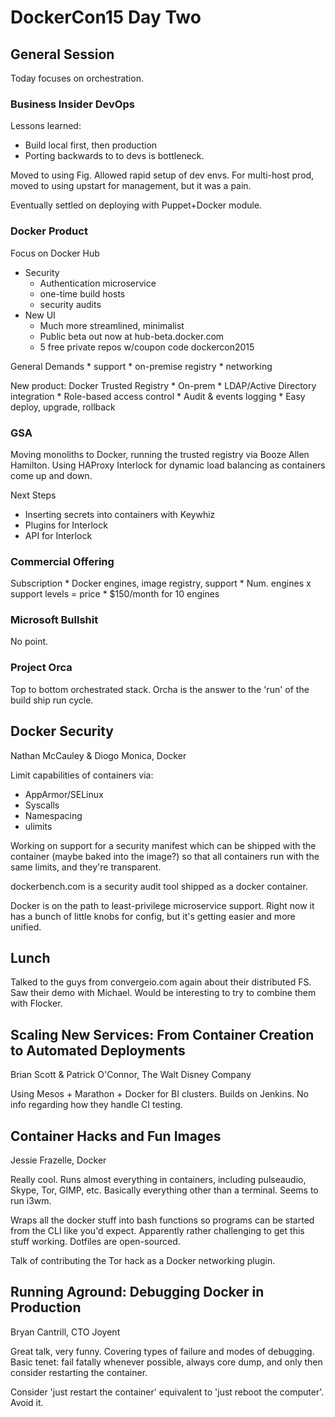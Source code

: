 # DockerCon15 Day Two

## General Session

Today focuses on orchestration.

### Business Insider DevOps

Lessons learned:

* Build local first, then production
* Porting backwards to to devs is bottleneck.

Moved to using Fig. Allowed rapid setup of dev envs. For multi-host prod,
moved to using upstart for management, but it was a pain.

Eventually settled on deploying with Puppet+Docker module.

### Docker Product

Focus on Docker Hub

* Security
	* Authentication microservice
	* one-time build hosts
	* security audits
* New UI
	* Much more streamlined, minimalist
	* Public beta out now at hub-beta.docker.com
	* 5 free private repos w/coupon code dockercon2015

General Demands
	* support
	* on-premise registry
	* networking

New product: Docker Trusted Registry
	* On-prem
	* LDAP/Active Directory integration
	* Role-based access control
	* Audit & events logging
	* Easy deploy, upgrade, rollback

### GSA

Moving monoliths to Docker, running the trusted registry via Booze Allen Hamilton.
Using HAProxy Interlock for dynamic load balancing as containers come up and down.

Next Steps
* Inserting secrets into containers with Keywhiz
* Plugins for Interlock
* API for Interlock

### Commercial Offering

Subscription
	* Docker engines, image registry, support
	* Num. engines x support levels = price
	* $150/month for 10 engines

### Microsoft Bullshit

No point.

### Project Orca

Top to bottom orchestrated stack. Orcha is the answer to the 'run' of the
build ship run cycle.

## Docker Security

Nathan McCauley & Diogo Monica, Docker

Limit capabilities of containers via:
* AppArmor/SELinux
* Syscalls
* Namespacing
* ulimits

Working on support for a security manifest which can be shipped with the
container (maybe baked into the image?) so that all containers run with
the same limits, and they're transparent.

dockerbench.com is a security audit tool shipped as a docker container.

Docker is on the path to least-privilege microservice support. Right now
it has a bunch of little knobs for config, but it's getting easier and
more unified.

## Lunch

Talked to the guys from convergeio.com again about their distributed FS. Saw
their demo with Michael. Would be interesting to try to combine them with
Flocker.

## Scaling New Services: From Container Creation to Automated Deployments

Brian Scott & Patrick O'Connor, The Walt Disney Company

Using Mesos + Marathon + Docker for BI clusters. Builds on Jenkins. No info
regarding how they handle CI testing.

## Container Hacks and Fun Images

Jessie Frazelle, Docker

Really cool. Runs almost everything in containers, including pulseaudio, Skype,
Tor, GIMP, etc. Basically everything other than a terminal. Seems to run i3wm.

Wraps all the docker stuff into bash functions so programs can be started from
the CLI like you'd expect. Apparently rather challenging to get this stuff
working. Dotfiles are open-sourced.

Talk of contributing the Tor hack as a Docker networking plugin.

## Running Aground: Debugging Docker in Production

Bryan Cantrill, CTO Joyent

Great talk, very funny. Covering types of failure and modes of debugging.
Basic tenet: fail fatally whenever possible, always core dump, and only
then consider restarting the container.

Consider 'just restart the container' equivalent to 'just reboot the computer'.
Avoid it.

